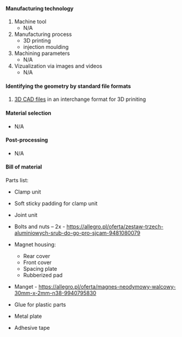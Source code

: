 #### Manufacturing technology
  1. Machine tool
     * N/A
  2. Manufacturing process
     * 3D printing
     * injection moulding
  3. Machining parameters
     * N/A
  4. Vizualization via images and videos
     * N/A
   
 #### Identifying the geometry by standard file formats
  1. [3D CAD files](https://wikifactory.com/+mkpro/sion-phone-holder/file/20210502__SPH.igs) in an interchange format for 3D priniting
    
 #### Material selection
   * N/A
  
 #### Post-processing
   * N/A
 
 #### Bill of material

 Parts list:
  * Clamp unit
  * Soft sticky padding for clamp unit
  * Joint unit
  * Bolts and nuts – 2x - https://allegro.pl/oferta/zestaw-trzech-aluminiowych-srub-do-go-pro-sjcam-9481080079﻿
  * Magnet housing:
     * Rear cover
     * Front cover
     * Spacing plate
     * Rubberized pad

  * Manget - https://allegro.pl/oferta/magnes-neodymowy-walcowy-30mm-x-2mm-n38-9940795830﻿
  * Glue for plastic parts
  * Metal plate
  * Adhesive tape
